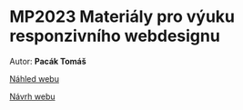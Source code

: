 # MP2023 Materiály pro výuku responzivního webdesignu

Autor: **Pacák Tomáš**

[Náhled webu](https://pslib-cz.github.io/MP2023-24_Pacak-Tomas_Materialy-pro-vyuku-responzivniho-webdesignu)

[Návrh webu](https://www.figma.com/file/lFm6E9FXSLkLFMVzbdbVtn/MP?type=design&node-id=0%3A1&mode=design&t=8FTWOv4ZD5ndvYtF-1)